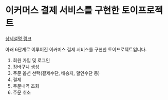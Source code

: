 <h1>이커머스 결제 서비스를 구현한 토이프로젝트</h1>
<p><a href="https://cloudhat-passion.notion.site/24-05-ca8474d5f918430da2c76ea3df423fc3?pvs=25">상세설명 링크</a></p>
    <p>아래 6단계로 이루어진 이커머스 결제 서비스를 구현한 토이프로젝트입니다.</p>
    <ol>
        <li>회원 가입 및 로그인</li>
        <li>장바구니 생성</li>
        <li>주문 옵션 선택(결제수단, 배송지, 할인수단 등)</li>
        <li>결제</li>
        <li>주문내역 조회</li>
        <li>주문 취소</li>
    </ol>
    
